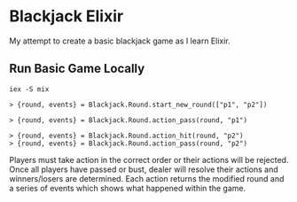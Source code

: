 # Blackjack Elixir
My attempt to create a basic blackjack game as I learn Elixir.

## Run Basic Game Locally
```
iex -S mix

> {round, events} = Blackjack.Round.start_new_round(["p1", "p2"])

> {round, events} = Blackjack.Round.action_pass(round, "p1")

> {round, events} = Blackjack.Round.action_hit(round, "p2")
> {round, events} = Blackjack.Round.action_pass(round, "p2")
```
Players must take action in the correct order or their actions will be rejected. Once all players have passed or bust, dealer will resolve their actions and winners/losers are determined. Each action returns the modified round and a series of events which shows what happened within the game.